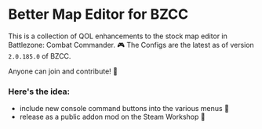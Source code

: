 # Better Map Editor for BZCC
This is a collection of QOL enhancements to the stock map editor in Battlezone: Combat Commander. 🎮
The Configs are the latest as of version `2.0.185.0` of BZCC.

Anyone can join and contribute! 👋

### Here's the idea:
- include new console command buttons into the various menus 🤖
- release as a public addon mod on the Steam Workshop 🚀
